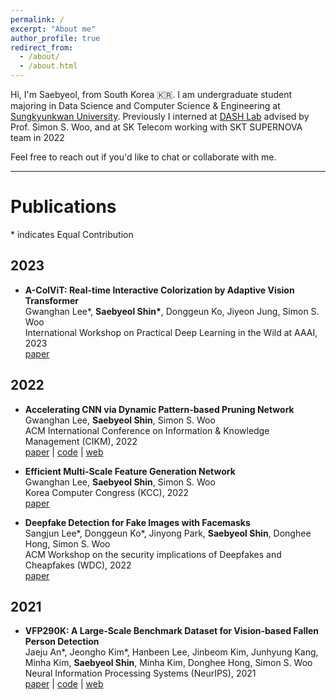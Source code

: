 ```yaml
---
permalink: /
excerpt: "About me"
author_profile: true
redirect_from:
  - /about/
  - /about.html
---
```


Hi, I'm Saebyeol, from South Korea 🇰🇷.
I am undergraduate student majoring in Data Science and Computer Science & Engineering at [Sungkyunkwan University](https://www.skku.edu/eng/).
Previously I interned at [DASH Lab](https://dash-lab.github.io/) advised by Prof. Simon S. Woo, and at SK Telecom working with SKT SUPERNOVA team in 2022

Feel free to reach out if you'd like to chat or collaborate with me.

---

# Publications

\* indicates Equal Contribution

## 2023

- **A-ColViT: Real-time Interactive Colorization by Adaptive Vision Transformer**
  <br/>Gwanghan Lee\*, **Saebyeol Shin\***, Donggeun Ko, Jiyeon Jung, Simon S. Woo
  <br/>International Workshop on Practical Deep Learning in the Wild at AAAI, 2023
  <br/>[paper](https://practical-dl.github.io/)

## 2022

- **Accelerating CNN via Dynamic Pattern‑based Pruning Network**
  <br/>Gwanghan Lee, **Saebyeol Shin**, Simon S. Woo
  <br/>ACM International Conference on Information & Knowledge Management (CIKM), 2022
  <br/>[paper](https://dl.acm.org/doi/10.1145/3511808.3557225) \| [code](https://github.com/SaebyeolShin/DPPNet) \| [web](https://sites.google.com/g.skku.edu/dppnet/)

- **Efficient Multi-Scale Feature Generation Network**
  <br/>Gwanghan Lee, **Saebyeol Shin**, Simon S. Woo
  <br/>Korea Computer Congress (KCC), 2022
  <br/>[paper](https://www.dbpia.co.kr/journal/articleDetail?nodeId=NODE11113433)

- **Deepfake Detection for Fake Images with Facemasks**
  <br/>Sangjun Lee\*, Donggeun Ko\*, Jinyong Park, **Saebyeol Shin**, Donghee Hong, Simon S. Woo
  <br/>ACM Workshop on the security implications of Deepfakes and Cheapfakes (WDC), 2022
  <br/>[paper](https://dl.acm.org/doi/abs/10.1145/3494109.3527189)

## 2021

- **VFP290K: A Large‑Scale Benchmark Dataset for Vision‑based Fallen Person Detection**
  <br/>Jaeju An\*, Jeongho Kim\*, Hanbeen Lee, Jinbeom Kim, Junhyung Kang, Minha Kim, **Saebyeol Shin**, Minha Kim, Donghee Hong, Simon S. Woo
  <br/>Neural Information Processing Systems (NeurIPS), 2021
  <br/>[paper](https://openreview.net/forum?id=y2AbfIXgBK3) \| [code](https://github.com/DASH-Lab/VFP290K) \| [web](https://sites.google.com/view/dash-vfp300k/)
